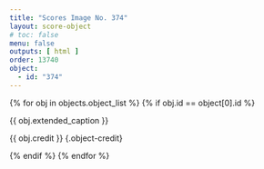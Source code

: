 ```yaml
---
title: "Scores Image No. 374"
layout: score-object
# toc: false
menu: false
outputs: [ html ]
order: 13740
object:
  - id: "374"
---
```


{% for obj in objects.object_list %}
{% if obj.id == object[0].id %}

{{ obj.extended_caption }}

{{ obj.credit }} {.object-credit}

{% endif %}
{% endfor %}
